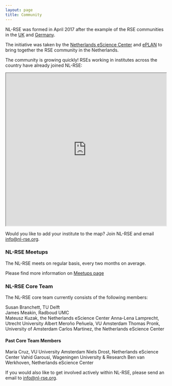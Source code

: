 ```yaml
---
layout: page
title: Community
---
```


NL-RSE was formed in April 2017 after the example of the RSE communities in the [UK](http://rse.ac.uk) and [Germany](http://www.de-rse.org/en/). 

The initiative was taken by the [Netherlands eScience Center](http://www.esciencecenter.nl)
and [ePLAN](https://escience-platform.nl/) to bring together the RSE community in the Netherlands.

The community is growing quickly! RSEs working in institutes across the country have already joined NL-RSE:

<iframe src="https://www.google.com/maps/d/u/0/embed?mid=1aUxqqQcyzor_syAkXlB7Yyw8F2eKx6U3" width="100%" height="480"></iframe>

Would you like to add your institute to the map? Join NL-RSE and email info@nl-rse.org.

### NL-RSE Meetups

The NL-RSE meets on regular basis, every two months on average.

Please find more information on [Meetups page](meetups.html)

### NL-RSE Core Team

The NL-RSE core team currently consists of the following members:

Susan Branchett, TU Delft  
James Meakin, Radboud UMC  
Mateusz Kuzak, the Netherlands eScience Center
Anna-Lena Lamprecht, Utrecht University
Albert Meroño Peñuela, VU Amsterdam
Thomas Pronk, University of Amsterdam
Carlos Martinez, the Netherlands eScience Center

#### Past Core Team Members

Maria Cruz, VU University Amsterdam
Niels Drost, Netherlands eScience Center
Vahid Garousi, Wageningen University & Research
Ben van Werkhoven, Netherlands eScience Center 

If you would also like to get involved actively within NL-RSE, please send an email to info@nl-rse.org.

